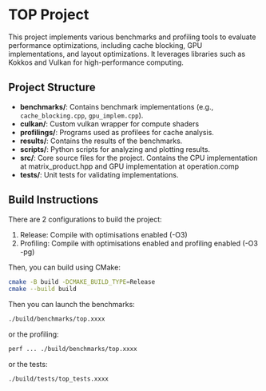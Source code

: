 # TOP Project

This project implements various benchmarks and profiling tools to evaluate performance optimizations, including cache blocking, GPU implementations, and layout optimizations. It leverages libraries such as Kokkos and Vulkan for high-performance computing.

## Project Structure

- **benchmarks/**: Contains benchmark implementations (e.g., `cache_blocking.cpp`, `gpu_implem.cpp`).
- **culkan/**: Custom vulkan wrapper for compute shaders
- **profilings/**: Programs used as profilees for cache analysis.
- **results/**: Contains the results of the benchmarks.
- **scripts/**: Python scripts for analyzing and plotting results.
- **src/**: Core source files for the project. Contains the CPU implementation at matrix_product.hpp and GPU implementation at operation.comp
- **tests/**: Unit tests for validating implementations.

## Build Instructions

There are 2 configurations to build the project:
1. Release: Compile with optimisations enabled (-O3)
2. Profiling: Compile with optimisations enabled and profiling enabled (-O3 -pg)

Then, you can build using CMake:
```bash
cmake -B build -DCMAKE_BUILD_TYPE=Release
cmake --build build
```

Then you can launch the benchmarks:
```bash
./build/benchmarks/top.xxxx
```
or the profiling:
```bash
perf ... ./build/benchmarks/top.xxxx
```
or the tests:
```bash
./build/tests/top_tests.xxxx
```